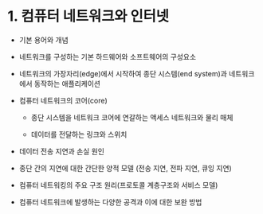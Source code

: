 # 1. 컴퓨터 네트워크와 인터넷

* 기본 용어와 개념  

* 네트워크를 구성하는 기본 하드웨어와 소프트웨어의 구성요소  

* 네트워크의 가장자리(edge)에서 시작하여 종단 시스템(end system)과 네트워크에서 동작하는 애플리케이션  

* 컴퓨터 네트워크의 코어(core)   
  * 종단 시스템을 네트워크 코어에 연갈하는 액세스 네트워크와 물리 매체  

  * 데이터를 전달하는 링크와 스위치  

* 데이터 전송 지연과 손실 원인  

* 종단 간의 지연에 대한 간단한 양적 모델 (전송 지연, 전파 지연, 큐잉 지연)  

* 컴퓨터 네트워킹의 주요 구조 원리(프로토콜 계층구조와 서비스 모델)  

* 컴퓨터 네트워크에 발생하는 다양한 공격과 이에 대한 보완 방법 
